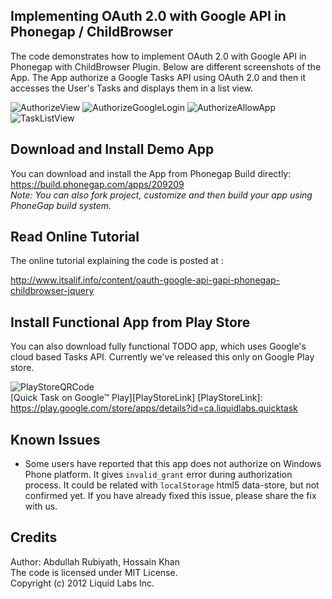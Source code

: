 Implementing OAuth 2.0 with Google API in Phonegap / ChildBrowser
------------------------------------------------------------------

 The code demonstrates how to implement OAuth 2.0 with Google API in Phonegap with
 ChildBrowser Plugin. Below are different screenshots of the App. The App authorize 
 a Google Tasks API using OAuth 2.0 and then it accesses the User's Tasks and displays 
 them in a list view.

 ![AuthorizeView](http://liquidlabs.ca/wp-content/uploads/2012/09/gtask-demo-1-authorize.png "Authorize View - App first screen")
 ![AuthorizeGoogleLogin](http://liquidlabs.ca/wp-content/uploads/2012/09/gtask-demo-2-authorize-login.png "Authorize - Login to Google Service")
 ![AuthorizeAllowApp](http://liquidlabs.ca/wp-content/uploads/2012/09/gtask-demo-3-authorize-allow.png "Authorize - Allow App to access data")
 ![TaskListView](http://liquidlabs.ca/wp-content/uploads/2012/09/gtask-demo-4-authorized-tasklist.png "Task List View")

Download and Install Demo App
----------------------------------------------------------------
You can download and install the App from Phonegap Build directly:
<br />
<https://build.phonegap.com/apps/209209>
<br />
*Note: You can also fork project, customize and then build your app using PhoneGap build system.*

 
Read Online Tutorial
---------------------------------------------------------------
The online tutorial explaining the code is posted at : <br />

<http://www.itsalif.info/content/oauth-google-api-gapi-phonegap-childbrowser-jquery>
 

Install Functional App from Play Store
---------------------------------------------------------------
You can also download fully functional TODO app, which uses Google's cloud based Tasks API. 
Currently we've released this only on Google Play store.

 ![PlayStoreQRCode](http://liquidlabs.ca/wp-content/uploads/2012/09/qtask-android-app-qrcode.png "Scan QR code with your Android Device") 
 <br />
[Quick Task on Google&trade; Play][PlayStoreLink]
  [PlayStoreLink]: https://play.google.com/store/apps/details?id=ca.liquidlabs.quicktask



Known Issues
---------------------------------
 * Some users have reported that this app does not authorize on Windows Phone platform. It gives `invalid_grant` error during authorization process. It could be related with `localStorage` html5 data-store, but not confirmed yet. If you have already fixed this issue, please share the fix with us.



Credits
---------------------------------------------------------------

Author: Abdullah Rubiyath, Hossain Khan
<br />
The code is licensed under MIT License.
<br />
Copyright (c) 2012 Liquid Labs Inc.